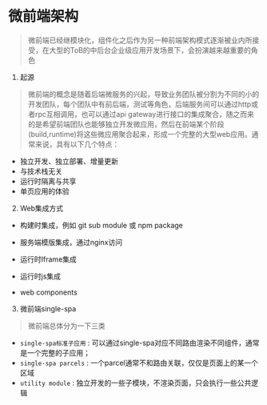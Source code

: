 # 微前端架构

 > 微前端已经继模块化，组件化之后作为另一种前端架构模式逐渐被业内所接受，在大型的ToB的中后台企业级应用开发场景下，会扮演越来越重要的角色 

 1. 起源
 > 微前端的概念是随着后端微服务的兴起，导致业务团队被分割为不同的小的开发团队，每个团队中有前后端，测试等角色，后端服务间可以通过http或者rpc互相调用，也可以通过api gateway进行接口的集成聚合，随之而来的是希望前端团队也能够独立开发微应用，然后在前端某个阶段(build,runtime)将这些微应用聚合起来，形成一个完整的大型web应用。通常来说，具有以下几个特点：
  - 独立开发、独立部署、增量更新
  - 与技术栈无关
  - 运行时隔离与共享
  - 单页应用的体验

2. Web集成方式
  - 构建时集成，例如 git sub module 或 npm package
  - 服务端模版集成，通过nginx访问

  - 运行时Iframe集成
  - 运行时js集成
  - web components

3. 微前端single-spa
  > 微前端总体分为一下三类
  - `single-spa标准子应用` : 可以通过single-spa对应不同路由渲染不同组件，通常是一个完整的子应用；
  - `single-spa parcels` : 一个parcel通常不和路由关联，仅仅是页面上的某一个区域
  - `utility module` : 独立开发的一些子模块，不渲染页面，只会执行一些公共逻辑
  
